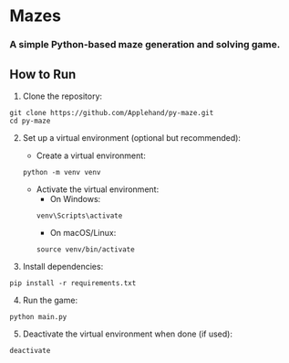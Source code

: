 # Mazes

### A simple Python-based maze generation and solving game.

## How to Run

1. Clone the repository:
```commandline
git clone https://github.com/Applehand/py-maze.git
cd py-maze
```

2. Set up a virtual environment (optional but recommended):

   - Create a virtual environment:
   ```commandline
   python -m venv venv
   ```
   - Activate the virtual environment:
     - On Windows:
     ```commandline
     venv\Scripts\activate
     ```
     - On macOS/Linux:
     ```commandline
     source venv/bin/activate
     ```

3. Install dependencies:
```commandline
pip install -r requirements.txt
```

4. Run the game:
```commandline
python main.py
```

5. Deactivate the virtual environment when done (if used):
```commandline
deactivate
```
